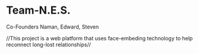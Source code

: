 # Team-N.E.S.

Co-Founders
Naman, Edward, Steven


//This project is a web platform that uses face-embeding technology to help reconnect long-lost relationships//


